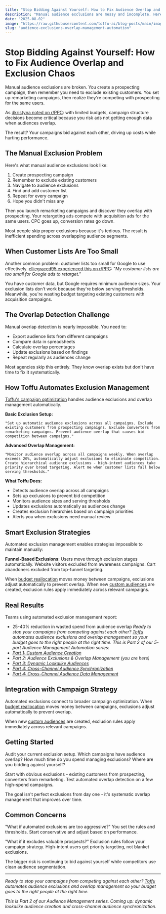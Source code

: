 ```yaml
---
title: "Stop Bidding Against Yourself: How to Fix Audience Overlap and Exclusion Chaos"
description: "Manual audience exclusions are messy and incomplete. Here's how to automate overlap management so your campaigns stop competing against each other."
date: "2025-08-02"
image: "https://raw.githubusercontent.com/toffu-ai/blog-posts/main/images/audience-exclusions-overlap-management-hero.avif"
slug: "audience-exclusions-overlap-management-automation"
---
```


# Stop Bidding Against Yourself: How to Fix Audience Overlap and Exclusion Chaos

Manual audience exclusions are broken. You create a prospecting campaign, then remember you need to exclude existing customers. You set up remarketing campaigns, then realize they're competing with prospecting for the same users.

As [dkristyna noted on r/PPC](https://reddit.com/r/PPC/comments/1kg5cbm/campaign_structure_with_tiny_budget_in_google/): with limited budgets, campaign structure decisions become critical because you risk ads not getting enough data when audiences overlap.

The result? Your campaigns bid against each other, driving up costs while hurting performance.

## The Manual Exclusion Problem

Here's what manual audience exclusions look like:

1. Create prospecting campaign
2. Remember to exclude existing customers
3. Navigate to audience exclusions
4. Find and add customer list
5. Repeat for every campaign
6. Hope you didn't miss any

Then you launch remarketing campaigns and discover they overlap with prospecting. Your retargeting ads compete with acquisition ads for the same users. CPC goes up, conversion rates go down.

Most people skip proper exclusions because it's tedious. The result is inefficient spending across overlapping audience segments.

## When Customer Lists Are Too Small

Another common problem: customer lists too small for Google to use effectively. [elliegraced95 experienced this on r/PPC](https://reddit.com/r/PPC/comments/1l88e7d/best_way_for_retargeting_without_customer_lists/): *"My customer lists are too small for Google ads to retarget."*

You have customer data, but Google requires minimum audience sizes. Your exclusion lists don't work because they're below serving thresholds. Meanwhile, you're wasting budget targeting existing customers with acquisition campaigns.

## The Overlap Detection Challenge

Manual overlap detection is nearly impossible. You need to:
- Export audience lists from different campaigns
- Compare data in spreadsheets
- Calculate overlap percentages
- Update exclusions based on findings
- Repeat regularly as audiences change

Most agencies skip this entirely. They know overlap exists but don't have time to fix it systematically.

## How Toffu Automates Exclusion Management

[Toffu's campaign optimization](https://toffu.ai/academy/campaign-optimization) handles audience exclusions and overlap management automatically.

**Basic Exclusion Setup:**
```
"Set up automatic audience exclusions across all campaigns. Exclude existing customers from prospecting campaigns. Exclude converters from remarketing campaigns. Prevent audience overlap that causes bid competition between campaigns."
```

**Advanced Overlap Management:**
```
"Monitor audience overlap across all campaigns weekly. When overlap exceeds 20%, automatically adjust exclusions to eliminate competition. Create hierarchical audience exclusions - high-intent audiences take priority over broad targeting. Alert me when customer lists fall below serving thresholds."
```

**What Toffu Does:**
- Detects audience overlap across all campaigns
- Sets up exclusions to prevent bid competition
- Monitors audience sizes and serving thresholds
- Updates exclusions automatically as audiences change
- Creates exclusion hierarchies based on campaign priorities
- Alerts you when exclusions need manual review

## Smart Exclusion Strategies

Automated exclusion management enables strategies impossible to maintain manually:

**Funnel-Based Exclusions**: Users move through exclusion stages automatically. Website visitors excluded from awareness campaigns. Cart abandoners excluded from top-funnel targeting.

When [budget reallocation](https://toffu.ai/blog/budget-reallocation-automation-winning-campaigns) moves money between campaigns, exclusions adjust automatically to prevent overlap.
When new [custom audiences](https://toffu.ai/blog/audience-management-automation-custom-audiences) are created, exclusion rules apply immediately across relevant campaigns.

## Real Results

Teams using automated exclusion management report:
- 25-40% reduction in wasted spend from audience overlap
*Ready to stop your campaigns from competing against each other? [Toffu](https://toffu.ai) automates audience exclusions and overlap management so your budget goes to the right people at the right time.*
*This is Part 2 of our 5-part Audience Management Automation series:*
- *[Part 1: Custom Audience Creation](https://toffu.ai/blog/audience-management-automation-custom-audiences)*
- *Part 2: Audience Exclusions & Overlap Management (you are here)*
- *[Part 3: Dynamic Lookalike Audiences](https://toffu.ai/blog/dynamic-lookalike-audiences-automation)*
- *[Part 4: Cross-Channel Audience Synchronization](https://toffu.ai/blog/cross-channel-audience-synchronization-automation)*
- *[Part 4: Cross-Channel Audience Data Management](https://toffu.ai/blog/cross-channel-audience-synchronization-automation)*

## Integration with Campaign Strategy

Automated exclusions connect to broader campaign optimization. When [budget reallocation](https://toffu.ai/blog/budget-reallocation-automation-winning-campaigns) moves money between campaigns, exclusions adjust automatically to prevent overlap.

When new [custom audiences](https://toffu.ai/blog/audience-management-automation-custom-audiences) are created, exclusion rules apply immediately across relevant campaigns.

## Getting Started

Audit your current exclusion setup. Which campaigns have audience overlap? How much time do you spend managing exclusions? Where are you bidding against yourself?

Start with obvious exclusions - existing customers from prospecting, converters from remarketing. Test automated overlap detection on a few high-spend campaigns.

The goal isn't perfect exclusions from day one - it's systematic overlap management that improves over time.

## Common Concerns

"What if automated exclusions are too aggressive?" You set the rules and thresholds. Start conservative and adjust based on performance.

"What if it excludes valuable prospects?" Exclusion rules follow your campaign strategy. High-intent users get priority targeting, not blanket exclusions.

The bigger risk is continuing to bid against yourself while competitors use clean audience segmentation.

---

*Ready to stop your campaigns from competing against each other? [Toffu](https://toffu.ai) automates audience exclusions and overlap management so your budget goes to the right people at the right time.*

*This is Part 2 of our Audience Management series. Coming up: dynamic lookalike audience creation and cross-channel audience synchronization.*